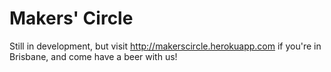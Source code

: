 # Makers' Circle

Still in development, but visit http://makerscircle.herokuapp.com if you're in Brisbane, and come have a beer with us!
